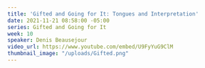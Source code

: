 ```yaml
---
title: 'Gifted and Going for It: Tongues and Interpretation'
date: 2021-11-21 08:58:00 -05:00
series: Gifted and Going for It
week: 10
speaker: Denis Beausejour
video_url: https://www.youtube.com/embed/U9FyYuG9ClM
thumbnail_image: "/uploads/Gifted.png"
---
```


